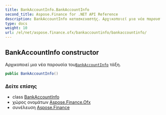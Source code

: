 ```yaml
---
title: BankAccountInfo.BankAccountInfo
second_title: Aspose.Finance for .NET API Reference
description: BankAccountInfo κατασκευαστής. Αρχικοποιεί μια νέα παρουσία τουBankAccountInfo τάξη.
type: docs
weight: 10
url: /el/net/aspose.finance.ofx/bankaccountinfo/bankaccountinfo/
---
```

## BankAccountInfo constructor

Αρχικοποιεί μια νέα παρουσία του[`BankAccountInfo`](../) τάξη.

```csharp
public BankAccountInfo()
```

### Δείτε επίσης

* class [BankAccountInfo](../)
* χώρος ονομάτων [Aspose.Finance.Ofx](../../bankaccountinfo/)
* συνέλευση [Aspose.Finance](../../../)


